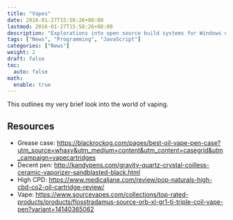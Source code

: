 ```yaml
---
title: "Vapes"
date: 2016-01-27T15:58:26+08:00
lastmod: 2016-01-27T15:58:26+08:00
description: "Explorations into open source build systems for Windows using DosBox."
tags: ["News", "Programming", "JavaScript"]
categories: ["News"]
weight: 2
draft: false
toc:
  auto: false
math:
  enable: true
---
```


This outlines my very brief look into the world of vaping.

## Resources

* Grease case: <https://blackrockog.com/pages/best-oil-vape-pen-case?utm_source=whaxy&utm_medium=content&utm_content=casegrid&utm_campaign=vapecartridges>
* Decent pen: <http://kandypens.com/gravity-quartz-crystal-coilless-ceramic-vaporizer-sandblasted-black.html>
* High CPD: <https://www.medicaljane.com/review/pop-naturals-high-cbd-co2-oil-cartridge-review/>
* Vape: <https://www.sourcevapes.com/collections/top-rated-products/products/flosstradamus-source-orb-xl-gr1-ti-triple-coil-vape-pen?variant=14140365062>

